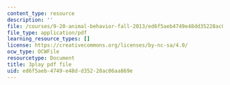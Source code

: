 ```yaml
---
content_type: resource
description: ''
file: /courses/9-20-animal-behavior-fall-2013/ed6f5aeb4749e48dd35228ac06aa869e_472245.pdf
file_type: application/pdf
learning_resource_types: []
license: https://creativecommons.org/licenses/by-nc-sa/4.0/
ocw_type: OCWFile
resourcetype: Document
title: 3play pdf file
uid: ed6f5aeb-4749-e48d-d352-28ac06aa869e
---
```

